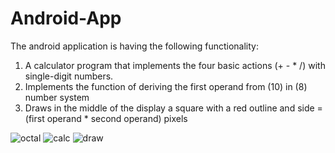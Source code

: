 # Android-App

The android application is having the following functionality:
 1. A calculator program that implements the four basic actions (+ - * /) with single-digit numbers.
 2. Implements the function of deriving the first operand from (10) in (8) number system
 3. Draws in the middle of the display a square with a red outline and side = (first operand * second operand) pixels


![octal](https://user-images.githubusercontent.com/65444856/222723123-2920f0f3-5a72-4a0f-bcd2-cb6c43724990.png)
![calc](https://user-images.githubusercontent.com/65444856/222723129-c371a76f-2102-4f28-a6ff-d57c2d3c75c1.png)
![draw](https://user-images.githubusercontent.com/65444856/222723132-5d365415-71f8-459d-8e69-bd0698d734b3.png)
